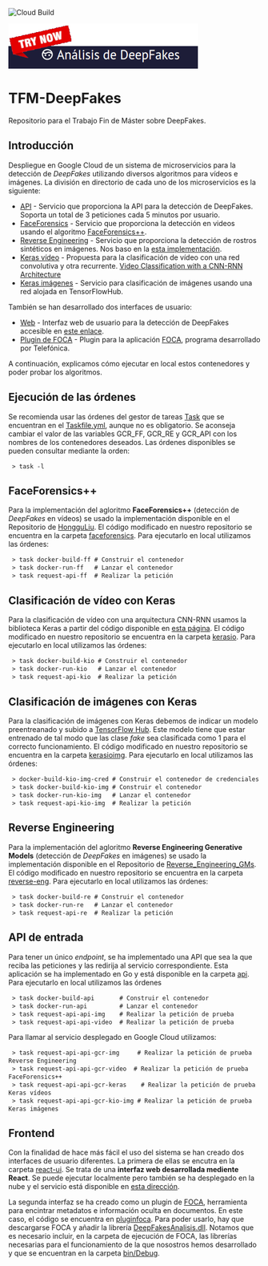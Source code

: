 ![Cloud Build](https://storage.googleapis.com/deepfakes-317408-badges/builds/tfm-deepfakes/branches/main.svg)

[![](./imgs/tryWeb.png)](https://reactui-utoehvsqvq-ew.a.run.app)

# TFM-DeepFakes

Repositorio para el Trabajo Fin de Máster sobre DeepFakes.

## Introducción

Despliegue en Google Cloud de un sistema de microservicios para la detección de *DeepFakes* utilizando diversos algoritmos para vídeos e imágenes. La división en directorio de cada uno de los microservicios es la siguiente:

* [API](./api) - Servicio que proporciona la API para la detección de DeepFakes. Soporta un total de 3 peticiones cada 5 minutos por usuario.
* [FaceForensics](./faceforensics) - Servicio que proporciona la detección en videos usando el algoritmo [FaceForensics++](https://github.com/HongguLiu/Deepfake-Detection).
* [Reverse Engineering](./reverse-eng) - Servicio que proporciona la detección de rostros sintéticos en imágenes. Nos baso en la [esta implementación](https://github.com/vishal3477/Reverse_Engineering_GMs).
* [Keras vídeo](./kerasio) - Propuesta para la clasificación de vídeo con una red convolutiva y otra recurrente. [Video Classification with a CNN-RNN Architecture](https://keras.io/examples/vision/video_classification/)
* [Keras imágenes](./kerasioimg) - Servicio para clasificación de imágenes usando una red alojada en TensorFlowHub.

También se han desarrollado dos interfaces de usuario:
* [Web](./react-ui) - Interfaz web de usuario para la detección de DeepFakes accesible en [este enlace](https://reactui-utoehvsqvq-ew.a.run.app).
* [Plugin de FOCA](./pluginfoca) - Plugin para la aplicación [FOCA](https://github.com/ElevenPaths/FOCA), programa desarrollado por Telefónica.

A continuación, explicamos cómo ejecutar en local estos contenedores y poder probar los algoritmos.

## Ejecución de las órdenes

Se recomienda usar las órdenes del gestor de tareas [Task](https://taskfile.dev/#/) que se encuentran en el [Taskfile.yml](./Taskfile.yml), aunque no es obligatorio. Se aconseja cambiar el valor de las variables GCR_FF, GCR_RE y GCR_API con los nombres de los contenedores deseados. Las órdenes disponibles se pueden consultar mediante la orden:

```
 > task -l
```

## FaceForensics++

Para la implementación del agloritmo **FaceForensics++** (detección de *DeepFakes* en vídeos) se usado la implementación disponible en el Repositorio de [HongguLiu](https://github.com/HongguLiu/Deepfake-Detection). El código modificado en nuestro repositorio se encuentra en la carpeta [faceforensics](./faceforensics). Para ejecutarlo en local utilizamos las órdenes:

```
 > task docker-build-ff # Construir el contenedor
 > task docker-run-ff   # Lanzar el contenedor 
 > task request-api-ff  # Realizar la petición
```

## Clasificación de vídeo con Keras

Para la clasificación de vídeo con una arquitectura CNN-RNN usamos la biblioteca Keras a partir del código disponible en [esta página](https://keras.io/examples/vision/video_classification/). El código modificado en nuestro repositorio se encuentra en la carpeta [kerasio](./kerasio). Para ejecutarlo en local utilizamos las órdenes:

```
 > task docker-build-kio # Construir el contenedor
 > task docker-run-kio   # Lanzar el contenedor 
 > task request-api-kio  # Realizar la petición
```

## Clasificación de imágenes con Keras

Para la clasificación de imágenes con Keras debemos de indicar un modelo preentreanado y subido a [TensorFlow Hub](https://www.tensorflow.org/hub?hl=es-419). Este modelo tiene que estar entrenado de tal modo que las clase *fake* sea clasificada como 1 para el correcto funcionamiento. El código modificado en nuestro repositorio se encuentra en la carpeta [kerasioimg](./kerasioimg). Para ejecutarlo en local utilizamos las órdenes:

```
 > docker-build-kio-img-cred # Construir el contenedor de credenciales
 > task docker-build-kio-img # Construir el contenedor
 > task docker-run-kio-img   # Lanzar el contenedor 
 > task request-api-kio-img  # Realizar la petición
```

## Reverse Engineering

Para la implementación del agloritmo **Reverse Engineering Generative Models** (detección de *DeepFakes* en imágenes) se usado la implementación disponible en el Repositorio de [Reverse_Engineering_GMs](https://github.com/vishal3477/Reverse_Engineering_GMs). El código modificado en nuestro repositorio se encuentra en la carpeta [reverse-eng](./reverse-eng). Para ejecutarlo en local utilizamos las órdenes:

```
 > task docker-build-re # Construir el contenedor
 > task docker-run-re   # Lanzar el contenedor 
 > task request-api-re  # Realizar la petición
```
 ## API de entrada

Para tener un único *endpoint*, se ha implementado una API que sea la que reciba las peticiones y las redirija al servicio correspondiente. Esta aplicación se ha implementado en Go y está disponible en la carpeta [api](./api). Para ejecutarlo en local utilizamos las órdenes

```
 > task docker-build-api       # Construir el contenedor
 > task docker-run-api         # Lanzar el contenedor 
 > task request-api-api-img    # Realizar la petición de prueba
 > task request-api-api-video  # Realizar la petición de prueba
```

Para llamar al servicio desplegado en Google Cloud utilizamos:

```
 > task request-api-api-gcr-img     # Realizar la petición de prueba Reverse Engineering
 > task request-api-api-gcr-video  # Realizar la petición de prueba FaceForensics++
 > task request-api-api-gcr-keras    # Realizar la petición de prueba Keras vídeos
 > task request-api-api-gcr-kio-img # Realizar la petición de prueba Keras imágenes
```

## Frontend

Con la finalidad de hace más fácil el uso del sistema se han creado dos interfaces de usuario diferentes. La primera de ellas se encutra en la carpeta [react-ui](./react-ui). Se trata de una **interfaz web desarrollada mediente React**. Se puede ejecutar localmente pero también se ha desplegado en la nube y el servicio está disponible en [esta dirección](https://reactui-utoehvsqvq-ew.a.run.app).

La segunda interfaz se ha creado como un plugin de [FOCA](https://github.com/ElevenPaths/FOCA), herramienta para encintrar metadatos e información oculta en documentos. En este caso, el código se encuentra en [pluginfoca](./pluginfoca). Para poder usarlo, hay que descargarse FOCA y añadir la librería [DeepFakesAnalisis.dll](./pluginfoca/FocaPluginExample/bin/Debug/DeepFakesAnalisis.dll). Notamos que es necesario incluir, en la carpeta de ejecución de FOCA, las librerías necesarias para el funcionamiento de la que nosostros hemos desarrollado y que se encuentran en la carpeta [bin/Debug](./pluginfoca/FocaPluginExample/bin/Debug).